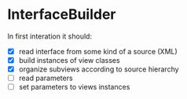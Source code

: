 # InterfaceBuilder

In first interation it should:
- [x] read interface from some kind of a source (XML)
- [x] build instances of view classes
- [x] organize subviews according to source hierarchy
- [ ] read parameters 
- [ ] set parameters to views instances
